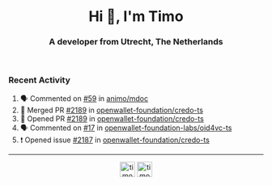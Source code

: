 <h1 align="center">Hi 👋, I'm Timo</h1>
<h3 align="center">A developer from Utrecht, The Netherlands</h3>
<br/>
<!-- https://github.com/rahuldkjain/github-profile-readme-generator --!>

<!--  <p align="left"><img src="https://github-readme-stats.vercel.app/api?username=timoglastra&show_icons=true&count_private=true&" alt="timoglastra" /></p> --!>

<!--
Github language stats
<p align="left"><img src="https://github-readme-stats.vercel.app/api/top-langs/?username=timoglastra&layout=compact" alt="timoglastra" /><p>
-->

<!-- Codestats language stats -->
<!-- <p align="left"><img src="https://codestats-readme.vercel.app/api/top-langs/?username=timoglastra&layout=compact&language_count=12" alt="timoglastra" /><p>    --!>
  
<h3>Recent Activity</h3>

<!--START_SECTION:activity-->
1. 🗣 Commented on [#59](https://github.com/animo/mdoc/pull/59#issuecomment-2654219912) in [animo/mdoc](https://github.com/animo/mdoc)
2. 🎉 Merged PR [#2189](https://github.com/openwallet-foundation/credo-ts/pull/2189) in [openwallet-foundation/credo-ts](https://github.com/openwallet-foundation/credo-ts)
3. 💪 Opened PR [#2189](https://github.com/openwallet-foundation/credo-ts/pull/2189) in [openwallet-foundation/credo-ts](https://github.com/openwallet-foundation/credo-ts)
4. 🗣 Commented on [#17](https://github.com/openwallet-foundation-labs/oid4vc-ts/issues/17#issuecomment-2650296496) in [openwallet-foundation-labs/oid4vc-ts](https://github.com/openwallet-foundation-labs/oid4vc-ts)
5. ❗ Opened issue [#2187](https://github.com/openwallet-foundation/credo-ts/issues/2187) in [openwallet-foundation/credo-ts](https://github.com/openwallet-foundation/credo-ts)
<!--END_SECTION:activity-->

---

<p align="center">
<a href="https://twitter.com/timoglastra" target="blank"><img align="center" src="https://cdn.jsdelivr.net/npm/simple-icons@3.0.1/icons/twitter.svg" alt="timoglastra" height="30" width="30" /></a>
<a href="https://linkedin.com/in/timoglastra" target="blank"><img align="center" src="https://cdn.jsdelivr.net/npm/simple-icons@3.0.1/icons/linkedin.svg" alt="timoglastra" height="30" width="30" /></a>
</p>



